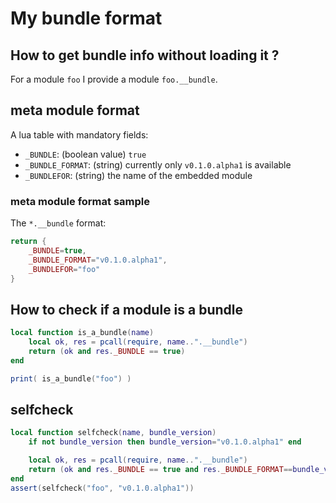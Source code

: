 # My bundle format

## How to get bundle info without loading it ?

For a module `foo` I provide a module `foo.__bundle`.

## meta module format

A lua table with mandatory fields:
* `_BUNDLE`: (boolean value) `true`
* `_BUNDLE_FORMAT`: (string) currently only `v0.1.0.alpha1` is available
* `_BUNDLEFOR`: (string) the name of the embedded module

### meta module format sample

The `*.__bundle` format:
```lua
return {
	_BUNDLE=true,
	_BUNDLE_FORMAT="v0.1.0.alpha1",
	_BUNDLEFOR="foo"
}
```

## How to check if a module is a bundle

```lua
local function is_a_bundle(name)
	local ok, res = pcall(require, name..".__bundle")
	return (ok and res._BUNDLE == true)
end

print( is_a_bundle("foo") )
```


## selfcheck

```lua
local function selfcheck(name, bundle_version)
	if not bundle_version then bundle_version="v0.1.0.alpha1" end

	local ok, res = pcall(require, name..".__bundle")
	return (ok and res._BUNDLE == true and res._BUNDLE_FORMAT==bundle_version and res._BUNDLEFOR==name)
end
assert(selfcheck("foo", "v0.1.0.alpha1"))
```
